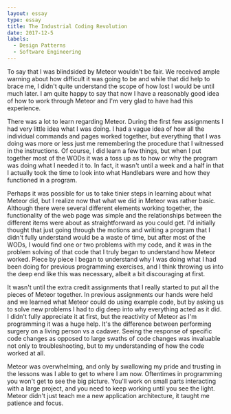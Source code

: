 ```yaml
---
layout: essay
type: essay
title: The Industrial Coding Revolution
date: 2017-12-5
labels:
  - Design Patterns
  - Software Engineering
---
```


To say that I was blindsided by Meteor wouldn't be fair. We received ample warning about how difficult it was going to be and while that did help to brace me, I didn't quite understand the scope of how lost I would be until much later. I am quite happy to say that now I have a reasonably good idea of how to work through Meteor and I'm very glad to have had this experience.

There was a lot to learn regarding Meteor. During the first few assignments I had very little idea what I was doing. I had a vague idea of how all the individual commands and pages worked together, but everything that I was doing was more or less just me remembering the procedure that I witnessed in the instructions. Of course, I did learn a few things, but when I put together most of the WODs it was a toss up as to how or why the program was doing what I needed it to. In fact, it wasn't until a week and a half in that I actually took the time to look into what Handlebars were and how they functioned in a program. 

Perhaps it was possible for us to take tinier steps in learning about what Meteor did, but I realize now that what we did in Meteor was rather basic. Although there were several different elements working together, the functionality of the web page was simple and the relationships between the different items were about as straightforward as you could get. I'd initially thought that just going through the motions and writing a program that I didn't fully understand would be a waste of time, but after most of the WODs, I would find one or two problems with my code, and it was in the problem solving of that code that I truly began to understand how Meteor worked. Piece by piece I began to understand why I was doing what I had been doing for previous programming exercises, and I think throwing us into the deep end like this was necessary, albeit a bit discouraging at first.

It wasn't until the extra credit assignments that I really started to put all the pieces of Meteor together. In previous assignments our hands were held and we learned what Meteor could do using example code, but by asking us to solve new problems I had to dig deep into why everything acted as it did. I didn't fully appreciate it at first, but the reactivity of Meteor as I'm programming it was a huge help. It's the difference between performing surgery on a living person vs a cadaver. Seeing the response of specific code changes as opposed to large swaths of code changes was invaluable not only to troubleshooting, but to my understanding of how the code worked at all.

Meteor was overwhelming, and only by swallowing my pride and trusting in the lessons was I able to get to where I am now. Oftentimes in programming you won't get to see the big picture. You'll work on small parts interacting with a large project, and you need to keep working until you see the light. Meteor didn't just teach me a new application architecture, it taught me patience and focus.

